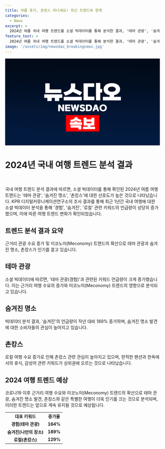 ```yaml
---
title: 여름 휴가, 촌캉스 떠나세요! 최신 트렌드와 함께
categories:
  - News
excerpt: >
  2024년 여름 국내 여행 트렌드를 소셜 빅데이터를 통해 분석한 결과, '테마 관광', '숨겨진 명소', '촌캉스' 여행이 선호되고 있다. KPR 디지털커뮤니케이션연구소는 국내 여행에 대한 빅데이터 분석을 통해 근거리 여행 수요 급증 및 트렌드 변화를 확인하였으며, 미코노미(Meconomy) 영향으로 테마 관광이 인기를 끌고 있다고 밝혔다. 숨겨진 장소와 맛집을 찾는 로컬 여행 선호도가 높아지고 있으며, 촌캉스에 대한 기대감과 관심도 증가하고 있다.
feature_text: >
  2024년 여름 국내 여행 트렌드를 소셜 빅데이터를 통해 분석한 결과, '테마 관광', '숨겨진 명소', '촌캉스' 여행이 선호되고 있다. KPR 디지털커뮤니케이션연구소는 국내 여행에 대한 빅데이터 분석을 통해 근거리 여행 수요 급증 및 트렌드 변화를 확인하였으며, 미코노미(Meconomy) 영향으로 테마 관광이 인기를 끌고 있다고 밝혔다. 숨겨진 장소와 맛집을 찾는 로컬 여행 선호도가 높아지고 있으며, 촌캉스에 대한 기대감과 관심도 증가하고 있다.
image: '/assets/img/newsdao_breakingnews.jpg'
---
```


<p><img src="/assets/img/newsdao_breakingnews.jpg" alt="implanttips 속보" /></p>

<h1>2024년 국내 여행 트렌드 분석 결과</h1>

<p data-ke-size="size16">&#160;</p>

<p>국내 여행 트렌드 분석 결과에 따르면, 소셜 빅데이터를 통해 확인된 2024년 여름 여행 트렌드는 '테마 관광', '숨겨진 명소', '촌캉스'에 대한 선호도가 높은 것으로 나타났습니다. KPR 디지털커뮤니케이션연구소의 조사 결과를 통해 최근 1년간 국내 여행에 대한 소셜 빅데이터 분석을 통해 '경험', '숨겨진', '로컬' 관련 키워드의 언급량이 상당히 증가했으며, 이에 따른 여행 트렌드 변화가 확인되었습니다.</p>

<h2>트렌드 분석 결과 요약</h2>

<p data-ke-size="size16">근거리 관광 수요 증가 및 미코노미(Meconomy) 트렌드의 확산으로 테마 관광과 숨겨진 명소, 촌캉스가 인기를 끌고 있습니다.</p>

<h2>테마 관광</h2>

<p data-ke-size="size16">소셜 빅데이터에 따르면, '테마 관광(경험)'과 관련된 키워드 언급량이 크게 증가했습니다. 이는 근거리 여행 수요의 증가와 미코노미(Meconomy) 트렌드의 영향으로 분석되고 있습니다.</p>

<h2>숨겨진 명소</h2>

<p data-ke-size="size16">빅데이터 분석 결과, '숨겨진'의 언급량이 작년 대비 189% 증가하며, 숨겨진 명소 발견에 대한 소비자들의 관심이 높아지고 있습니다.</p>

<h2>촌캉스</h2>

<p data-ke-size="size16">로컬 여행 수요 증가로 인해 촌캉스 관련 관심이 높아지고 있으며, 한적한 펜션과 한옥에서의 휴식, 감성어 관련 키워드가 상위권에 오르는 것으로 나타났습니다.</p>

<h2>2024 여행 트렌드 예상</h2>

<p data-ke-size="size16">코로나19 이후 근거리 여행 수요와 미코노미(Meconomy) 트렌드의 확산으로 테마 관광, 숨겨진 명소 발견, 촌캉스와 같은 특별한 여행이 더욱 인기를 끄는 것으로 분석되며, 이러한 트렌드는 앞으로 계속 유지될 것으로 예상됩니다.</p>

<table>
    <tbody>
        <tr>
            <td style="text-align: center; height: 17px;"><b>대표 키워드</b></td>
            <td style="text-align: center; height: 17px;"><b>증가율</b></td>
        </tr>
        <tr>
            <td style="text-align: center; height: 17px;"><b>경험(테마 관광)</b></td>
            <td style="text-align: center; height: 17px;"><b>164%</b></td>
        </tr>
        <tr>
            <td style="text-align: center; height: 17px;"><b>숨겨진(나만의 장소)</b></td>
            <td style="text-align: center; height: 17px;"><b>189%</b></td>
        </tr>
        <tr>
            <td style="text-align: center; height: 17px;"><b>로컬(촌캉스)</b></td>
            <td style="text-align: center; height: 17px;"><b>129%</b></td>
        </tr>
    </tbody>
</table>

<p data-ke-size="size16">&nbsp;</p>

